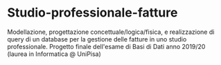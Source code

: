 # Studio-professionale-fatture
Modellazione, progettazione concettuale/logica/fisica, e realizzazione di query di un database per la gestione delle fatture in uno studio professionale. Progetto finale dell'esame di Basi di Dati anno 2019/20 (laurea in Informatica @ UniPisa)
